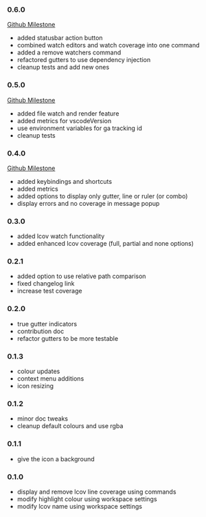### 0.6.0
[Github Milestone](https://github.com/ryanluker/vscode-coverage-gutters/milestone/6?closed=1)
- added statusbar action button
- combined watch editors and watch coverage into one command
- added a remove watchers command
- refactored gutters to use dependency injection
- cleanup tests and add new ones

### 0.5.0
[Github Milestone](https://github.com/ryanluker/vscode-coverage-gutters/milestone/5?closed=1)
- added file watch and render feature
- added metrics for vscodeVersion
- use environment variables for ga tracking id
- cleanup tests

### 0.4.0
[Github Milestone](https://github.com/ryanluker/vscode-coverage-gutters/milestone/4?closed=1)
- added keybindings and shortcuts
- added metrics
- added options to display only gutter, line or ruler (or combo)
- display errors and no coverage in message popup

### 0.3.0
- added lcov watch functionality
- added enhanced lcov coverage (full, partial and none options)

### 0.2.1
- added option to use relative path comparison
- fixed changelog link
- increase test coverage

### 0.2.0
- true gutter indicators
- contribution doc
- refactor gutters to be more testable

### 0.1.3
- colour updates
- context menu additions
- icon resizing

### 0.1.2
- minor doc tweaks
- cleanup default colours and use rgba

### 0.1.1
- give the icon a background

### 0.1.0
- display and remove lcov line coverage using commands
- modify highlight colour using workspace settings
- modify lcov name using workspace settings
